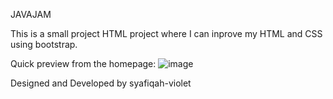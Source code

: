 JAVAJAM

This is a small project HTML project where I can inprove my HTML and CSS using bootstrap. 

Quick preview from the homepage:
![image](https://user-images.githubusercontent.com/65660410/194362731-86726a7d-dbb7-48ae-8b4b-a931e8e98d25.png)


Designed and Developed by syafiqah-violet

